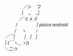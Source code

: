 　　　　　 ／＞　 フ<br />
　　　　　| 　_　 _|<br />
　 　　　／`ミ _x 彡<br />
　　 　 /　　　 　 | pisica android<br />
　　　 /　 ヽ　　 ﾉ<br />
　／￣|　　 |　|　|<br />
　| (￣ヽ＿_ヽ_)_)<br />
　＼二つ<br />
